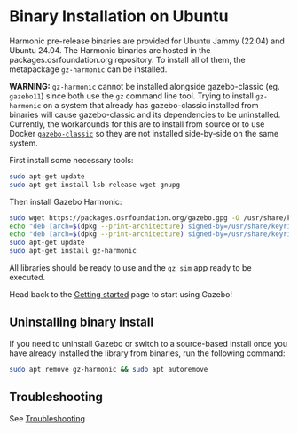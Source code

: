 # Binary Installation on Ubuntu

Harmonic pre-release binaries are provided for Ubuntu Jammy (22.04) and Ubuntu 24.04. The
Harmonic binaries are hosted in the packages.osrfoundation.org repository.
To install all of them, the metapackage `gz-harmonic` can be installed.

**WARNING:** `gz-harmonic` cannot be installed alongside gazebo-classic (eg. `gazebo11`) since both use the `gz` command line tool. Trying to install `gz-harmonic` on a system that already has gazebo-classic installed from binaries will cause gazebo-classic and its dependencies to be uninstalled. Currently, the workarounds for this are to install from source or to use Docker [`gazebo-classic`](https://hub.docker.com/_/gazebo) so they are not installed side-by-side on the same system.

First install some necessary tools:

```bash
sudo apt-get update
sudo apt-get install lsb-release wget gnupg
```

Then install Gazebo Harmonic:


```bash
sudo wget https://packages.osrfoundation.org/gazebo.gpg -O /usr/share/keyrings/pkgs-osrf-archive-keyring.gpg
echo "deb [arch=$(dpkg --print-architecture) signed-by=/usr/share/keyrings/pkgs-osrf-archive-keyring.gpg] http://packages.osrfoundation.org/gazebo/ubuntu-stable $(lsb_release -cs) main" | sudo tee /etc/apt/sources.list.d/gazebo-stable.list > /dev/null
echo "deb [arch=$(dpkg --print-architecture) signed-by=/usr/share/keyrings/pkgs-osrf-archive-keyring.gpg] http://packages.osrfoundation.org/gazebo/ubuntu-prerelease $(lsb_release -cs) main" | sudo tee /etc/apt/sources.list.d/gazebo-prerelease.list > /dev/null
sudo apt-get update
sudo apt-get install gz-harmonic
```

All libraries should be ready to use and the `gz sim` app ready to be executed.

Head back to the [Getting started](/docs/all/getstarted)
page to start using Gazebo!


## Uninstalling binary install

If you need to uninstall Gazebo or switch to a source-based install once you
have already installed the library from binaries, run the following command:

```bash
sudo apt remove gz-harmonic && sudo apt autoremove
```

## Troubleshooting

See [Troubleshooting](/docs/harmonic/troubleshooting#ubuntu)
